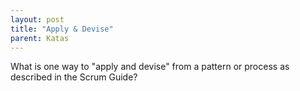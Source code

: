 ```yaml
---
layout: post
title: "Apply & Devise"
parent: Katas
---
```

What is one way to "apply and devise" from a pattern or process as described in the Scrum Guide?
